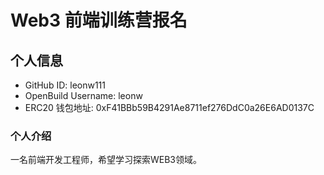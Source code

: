 # Web3 前端训练营报名

## 个人信息

* GitHub ID: leonw111
* OpenBuild Username: leonw
* ERC20 钱包地址: 0xF41BBb59B4291Ae8711ef276DdC0a26E6AD0137C

### 个人介绍
一名前端开发工程师，希望学习探索WEB3领域。
